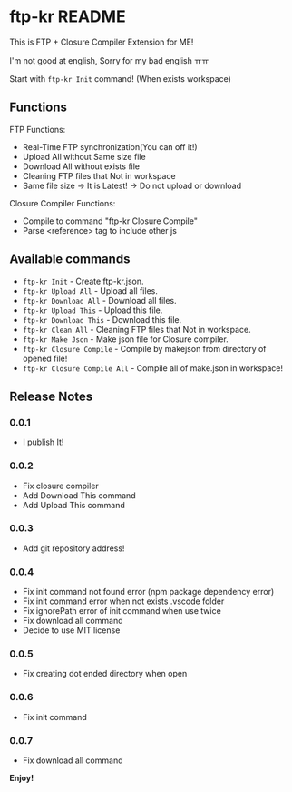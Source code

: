 # ftp-kr README

This is FTP + Closure Compiler Extension for ME!

I'm not good at english, Sorry for my bad english ㅠㅠ

Start with `ftp-kr Init` command! (When exists workspace)

## Functions
FTP Functions:
* Real-Time FTP synchronization(You can off it!)
* Upload All without Same size file
* Download All without exists file
* Cleaning FTP files that Not in workspace
* Same file size -> It is Latest! -> Do not upload or download

Closure Compiler Functions:
* Compile to command "ftp-kr Closure Compile"
* Parse &lt;reference&gt; tag to include other js

## Available commands
* `ftp-kr Init` - Create ftp-kr.json.
* `ftp-kr Upload All` - Upload all files.
* `ftp-kr Download All` - Download all files.
* `ftp-kr Upload This` - Upload this file.
* `ftp-kr Download This` - Download this file.
* `ftp-kr Clean All` - Cleaning FTP files that Not in workspace.
* `ftp-kr Make Json` - Make json file for Closure compiler.
* `ftp-kr Closure Compile` - Compile by makejson from directory of opened file!
* `ftp-kr Closure Compile All` - Compile all of make.json in workspace!

## Release Notes

### 0.0.1

* I publish It!

### 0.0.2

* Fix closure compiler
* Add Download This command
* Add Upload This command 

### 0.0.3

* Add git repository address!

### 0.0.4

* Fix init command not found error (npm package dependency error)
* Fix init command error when not exists .vscode folder
* Fix ignorePath error of init command when use twice
* Fix download all command
* Decide to use MIT license

### 0.0.5
* Fix creating dot ended directory when open

### 0.0.6
* Fix init command

### 0.0.7
* Fix download all command

**Enjoy!**